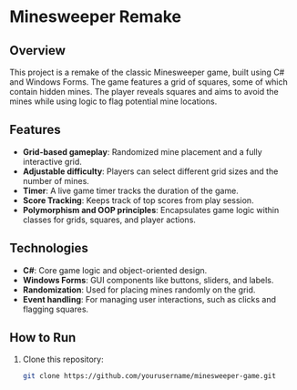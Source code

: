 # Minesweeper Remake

## Overview
This project is a remake of the classic Minesweeper game, built using C# and Windows Forms. The game features a grid of squares, some of which contain hidden mines. The player reveals squares and aims to avoid the mines while using logic to flag potential mine locations.

## Features
- **Grid-based gameplay**: Randomized mine placement and a fully interactive grid.
- **Adjustable difficulty**: Players can select different grid sizes and the number of mines.
- **Timer**: A live game timer tracks the duration of the game.
- **Score Tracking**: Keeps track of top scores from play session.
- **Polymorphism and OOP principles**: Encapsulates game logic within classes for grids, squares, and player actions.

## Technologies
- **C#**: Core game logic and object-oriented design.
- **Windows Forms**: GUI components like buttons, sliders, and labels.
- **Randomization**: Used for placing mines randomly on the grid.
- **Event handling**: For managing user interactions, such as clicks and flagging squares.

## How to Run
1. Clone this repository:  
   ```bash
   git clone https://github.com/yourusername/minesweeper-game.git
